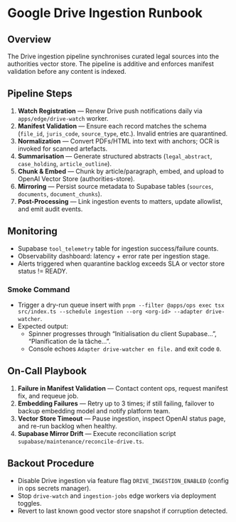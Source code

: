# Google Drive Ingestion Runbook

## Overview
The Drive ingestion pipeline synchronises curated legal sources into the authorities vector store. The pipeline is additive and enforces manifest validation before any content is indexed.

## Pipeline Steps
1. **Watch Registration** — Renew Drive push notifications daily via `apps/edge/drive-watch` worker.
2. **Manifest Validation** — Ensure each record matches the schema (`file_id`, `juris_code`, `source_type`, etc.). Invalid entries are quarantined.
3. **Normalization** — Convert PDFs/HTML into text with anchors; OCR is invoked for scanned artefacts.
4. **Summarisation** — Generate structured abstracts (`legal_abstract`, `case_holding`, `article_outline`).
5. **Chunk & Embed** — Chunk by article/paragraph, embed, and upload to OpenAI Vector Store (authorities-store).
6. **Mirroring** — Persist source metadata to Supabase tables (`sources`, `documents`, `document_chunks`).
7. **Post-Processing** — Link ingestion events to matters, update allowlist, and emit audit events.

## Monitoring
- Supabase `tool_telemetry` table for ingestion success/failure counts.
- Observability dashboard: latency + error rate per ingestion stage.
- Alerts triggered when quarantine backlog exceeds SLA or vector store status != READY.

### Smoke Command
- Trigger a dry-run queue insert with `pnpm --filter @apps/ops exec tsx src/index.ts --schedule ingestion --org <org-id> --adapter drive-watcher`.
- Expected output:
  - Spinner progresses through “Initialisation du client Supabase…”, “Planification de la tâche…”.
  - Console echoes `Adapter drive-watcher en file.` and exit code `0`.

## On-Call Playbook
1. **Failure in Manifest Validation** — Contact content ops, request manifest fix, and requeue job.
2. **Embedding Failures** — Retry up to 3 times; if still failing, failover to backup embedding model and notify platform team.
3. **Vector Store Timeout** — Pause ingestion, inspect OpenAI status page, and re-run backlog when healthy.
4. **Supabase Mirror Drift** — Execute reconciliation script `supabase/maintenance/reconcile-drive.ts`.

## Backout Procedure
- Disable Drive ingestion via feature flag `DRIVE_INGESTION_ENABLED` (config in ops secrets manager).
- Stop `drive-watch` and `ingestion-jobs` edge workers via deployment toggles.
- Revert to last known good vector store snapshot if corruption detected.
